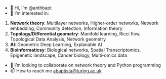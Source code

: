 - 👋 Hi, I’m @anthbapt
- 👀 I’m interested in: 

1. **Network theory**: Multilayer networks, Higher-order networks, Network embedding,
                                               Community detection, Information theory
2. **Topology/Differential geometry**: Manifold learning, Ricci flow, Topological Data Analysis, Network geometry
3. **AI**: Geometric Deep Learning, Explanable AI
4. **Bioinformaticsy**: Biological networks, Spatial Transcriptomics, Epigenetic landscape, Cancer biology, Multi-omics data
                        
- 💞️ I’m looking to collaborate on network theory and Python programming
- 📫 How to reach me abaptista@turing.ac.uk

<!---
anthbapt/anthbapt is a ✨ special ✨ repository because its `README.md` (this file) appears on your GitHub profile.
You can click the Preview link to take a look at your changes.
--->
